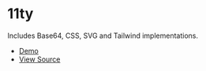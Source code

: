 # 11ty

Includes Base64, CSS, SVG and Tailwind implementations.

- [Demo](https://with-11ty.plaiceholder.co)
- [View Source](https://github.com/joe-bell/plaiceholder/tree/main/examples/11ty)
